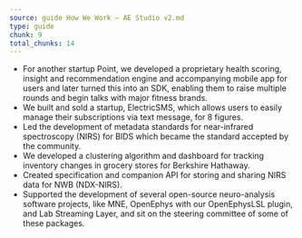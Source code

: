 ```yaml
---
source: guide How We Work – AE Studio v2.md
type: guide
chunk: 9
total_chunks: 14
---
```


* For another startup Point, we developed a proprietary health scoring, insight and recommendation engine and accompanying mobile app for users and later turned this into an SDK, enabling them to raise multiple rounds and begin talks with major fitness brands. 
* We built and sold a startup, ElectricSMS, which allows users to easily manage their subscriptions via text message, for 8 figures. 
* Led the development of metadata standards for near-infrared spectroscopy (NIRS) for BIDS which became the standard accepted by the community. 
* We developed a clustering algorithm and dashboard for tracking inventory changes in grocery stores for Berkshire Hathaway. 
* Created specification and companion API for storing and sharing NIRS data for NWB (NDX-NIRS). 
* Supported the development of several open-source neuro-analysis software projects, like MNE, OpenEphys with our OpenEphysLSL plugin, and Lab Streaming Layer, and sit on the steering committee of some of these packages.